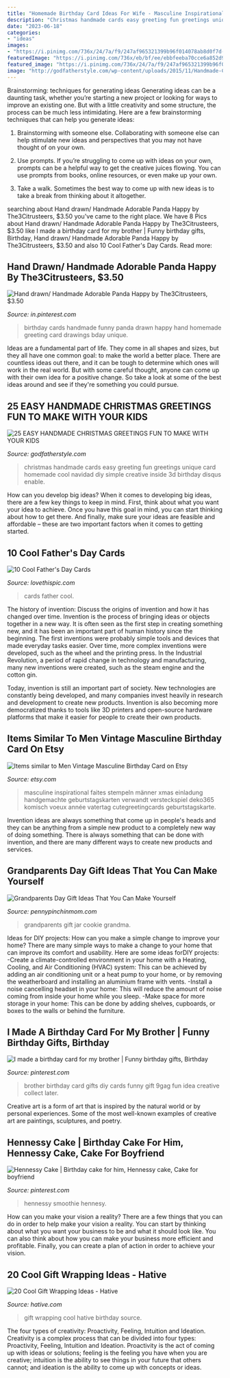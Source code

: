```yaml
---
title: "Homemade Birthday Card Ideas For Wife - Masculine Inspirational Faites Stempeln Männer Xmas Einladung Handgemachte Geburtstagskarten Verwandt Versteckspiel Deko365 Komisch Voeux Année Vatertag Cutegreetingcards Geburtstagskarte"
description: "Christmas handmade cards easy greeting fun greetings unique card homemade cool navidad diy simple creative inside 3d birthday disqus enable"
date: "2023-06-18"
categories:
- "ideas"
images:
- "https://i.pinimg.com/736x/24/7a/f9/247af965321399b96f014078ab8d0f7d--birthday-wishes-birthday-cards.jpg"
featuredImage: "https://i.pinimg.com/736x/eb/bf/ee/ebbfeeba70cce6a852d98e0e1b5f6eaf.jpg"
featured_image: "https://i.pinimg.com/736x/24/7a/f9/247af965321399b96f014078ab8d0f7d--birthday-wishes-birthday-cards.jpg"
image: "http://godfatherstyle.com/wp-content/uploads/2015/11/Handmade-Christmas-Greeting-Cards-With-Unique-Design-.jpg"
---
```



Brainstorming: techniques for generating ideas
Generating ideas can be a daunting task, whether you’re starting a new project or looking for ways to improve an existing one. But with a little creativity and some structure, the process can be much less intimidating.
Here are a few brainstorming techniques that can help you generate ideas:

1. Brainstorming with someone else. Collaborating with someone else can help stimulate new ideas and perspectives that you may not have thought of on your own.

2. Use prompts. If you’re struggling to come up with ideas on your own, prompts can be a helpful way to get the creative juices flowing. You can use prompts from books, online resources, or even make up your own.

3. Take a walk. Sometimes the best way to come up with new ideas is to take a break from thinking about it altogether.

	

		
searching about Hand drawn/ Handmade Adorable Panda Happy by The3Citrusteers, $3.50 you've came to the right place. We have 8 Pics about Hand drawn/ Handmade Adorable Panda Happy by The3Citrusteers, $3.50 like I made a birthday card for my brother | Funny birthday gifts, Birthday, Hand drawn/ Handmade Adorable Panda Happy by The3Citrusteers, $3.50 and also 10 Cool Father&#039;s Day Cards. Read more:
		
    
## Hand Drawn/ Handmade Adorable Panda Happy By The3Citrusteers, $3.50

<img loading=lazy src="https://i.pinimg.com/736x/24/7a/f9/247af965321399b96f014078ab8d0f7d--birthday-wishes-birthday-cards.jpg" onerror="this.onerror=null;this.src='https://tse4.mm.bing.net/th?id=OIP.cc9KRTF2JC__5Mo2sUjoHQHaKW&amp;pid=15.1';" alt="Hand drawn/ Handmade Adorable Panda Happy by The3Citrusteers, $3.50">

_Source: in.pinterest.com_

>birthday cards handmade funny panda drawn happy hand homemade greeting card drawings bday unique. 

	

Ideas are a fundamental part of life. They come in all shapes and sizes, but they all have one common goal: to make the world a better place. There are countless ideas out there, and it can be tough to determine which ones will work in the real world. But with some careful thought, anyone can come up with their own idea for a positive change. So take a look at some of the best ideas around and see if they're something you could pursue.

    
## 25 EASY HANDMADE CHRISTMAS GREETINGS FUN TO MAKE WITH YOUR KIDS

<img loading=lazy src="http://godfatherstyle.com/wp-content/uploads/2015/11/Handmade-Christmas-Greeting-Cards-With-Unique-Design-.jpg" onerror="this.onerror=null;this.src='https://tse1.mm.bing.net/th?id=OIP.IZ_2RuSvvlJSeYcFt9y74QHaJL&amp;pid=15.1';" alt="25 EASY HANDMADE CHRISTMAS GREETINGS FUN TO MAKE WITH YOUR KIDS">

_Source: godfatherstyle.com_

>christmas handmade cards easy greeting fun greetings unique card homemade cool navidad diy simple creative inside 3d birthday disqus enable. 

	

How can you develop big ideas?
When it comes to developing big ideas, there are a few key things to keep in mind. First, think about what you want your idea to achieve. Once you have this goal in mind, you can start thinking about how to get there. And finally, make sure your ideas are feasible and affordable – these are two important factors when it comes to getting started.

    
## 10 Cool Father&#039;s Day Cards

<img loading=lazy src="http://www.lovethispic.com/uploaded_images/blogs/36-1428602828-4-3.jpg" onerror="this.onerror=null;this.src='https://tse1.mm.bing.net/th?id=OIP.9NRBnAWEPJcLzBShRDs-LgHaID&amp;pid=15.1';" alt="10 Cool Father&#039;s Day Cards">

_Source: lovethispic.com_

>cards father cool. 

	

The history of invention: Discuss the origins of invention and how it has changed over time.
Invention is the process of bringing ideas or objects together in a new way. It is often seen as the first step in creating something new, and it has been an important part of human history since the beginning.
The first inventions were probably simple tools and devices that made everyday tasks easier. Over time, more complex inventions were developed, such as the wheel and the printing press. In the Industrial Revolution, a period of rapid change in technology and manufacturing, many new inventions were created, such as the steam engine and the cotton gin.

Today, invention is still an important part of society. New technologies are constantly being developed, and many companies invest heavily in research and development to create new products. Invention is also becoming more democratized thanks to tools like 3D printers and open-source hardware platforms that make it easier for people to create their own products.

    
## Items Similar To Men Vintage Masculine Birthday Card On Etsy

<img loading=lazy src="https://img1.etsystatic.com/001/0/6031266/il_570xN.384375973_gdwg.jpg" onerror="this.onerror=null;this.src='https://tse4.mm.bing.net/th?id=OIP.T1pSX2EvIlXg2HZndu07EAHaJ4&amp;pid=15.1';" alt="Items similar to Men Vintage Masculine Birthday Card on Etsy">

_Source: etsy.com_

>masculine inspirational faites stempeln männer xmas einladung handgemachte geburtstagskarten verwandt versteckspiel deko365 komisch voeux année vatertag cutegreetingcards geburtstagskarte. 

	

Invention ideas are always something that come up in people's heads and they can be anything from a simple new product to a completely new way of doing something. There is always something that can be done with invention, and there are many different ways to create new products and services.

    
## Grandparents Day Gift Ideas That You Can Make Yourself

<img loading=lazy src="http://www.pennypinchinmom.com/wp-content/uploads/2012/08/gramma-cookie-jar.jpg" onerror="this.onerror=null;this.src='https://tse1.mm.bing.net/th?id=OIP.OJv2_4ThBBA2MUlUmtznmQHaKn&amp;pid=15.1';" alt="Grandparents Day Gift Ideas That You Can Make Yourself">

_Source: pennypinchinmom.com_

>grandparents gift jar cookie grandma. 

	

Ideas for DIY projects: How can you make a simple change to improve your home?
There are many simple ways to make a change to your home that can improve its comfort and usability. Here are some ideas forDIY projects: 
-Create a climate-controlled environment in your home with a Heating, Cooling, and Air Conditioning (HVAC) system: This can be achieved by adding an air conditioning unit or a heat pump to your home, or by removing the weatherboard and installing an aluminium frame with vents. 
-Install a noise cancelling headset in your home: This will reduce the amount of noise coming from inside your home while you sleep. 
-Make space for more storage in your home: This can be done by adding shelves, cupboards, or boxes to the walls or behind the furniture.

    
## I Made A Birthday Card For My Brother | Funny Birthday Gifts, Birthday

<img loading=lazy src="https://i.pinimg.com/736x/0a/97/d4/0a97d4837a2b9f007a36f15d6634afa1--creative-gifts-fun-gifts.jpg" onerror="this.onerror=null;this.src='https://tse1.mm.bing.net/th?id=OIP.p-e7dV2gsXyxAr58mlMuyAHaJ6&amp;pid=15.1';" alt="I made a birthday card for my brother | Funny birthday gifts, Birthday">

_Source: pinterest.com_

>brother birthday card gifts diy cards funny gift 9gag fun idea creative collect later. 

	

Creative art is a form of art that is inspired by the natural world or by personal experiences. Some of the most well-known examples of creative art are paintings, sculptures, and poetry.

    
## Hennessy Cake | Birthday Cake For Him, Hennessy Cake, Cake For Boyfriend

<img loading=lazy src="https://i.pinimg.com/736x/eb/bf/ee/ebbfeeba70cce6a852d98e0e1b5f6eaf.jpg" onerror="this.onerror=null;this.src='https://tse1.mm.bing.net/th?id=OIP.S7haNEwtQ00CAbo_5n7DtgHaJ3&amp;pid=15.1';" alt="Hennessy Cake | Birthday cake for him, Hennessy cake, Cake for boyfriend">

_Source: pinterest.com_

>hennessy smoothie hennesy. 

	

How can you make your vision a reality?
There are a few things that you can do in order to help make your vision a reality. You can start by thinking about what you want your business to be and what it should look like. You can also think about how you can make your business more efficient and profitable. Finally, you can create a plan of action in order to achieve your vision.

    
## 20 Cool Gift Wrapping Ideas - Hative

<img loading=lazy src="https://hative.com/wp-content/uploads/2014/10/gift-wrapping-ideas/2-cool-gift-wrapping-ideas.jpg" onerror="this.onerror=null;this.src='https://tse4.mm.bing.net/th?id=OIP.iX8UAdzo3q4mvijwzBCFEwHaKX&amp;pid=15.1';" alt="20 Cool Gift Wrapping Ideas - Hative">

_Source: hative.com_

>gift wrapping cool hative birthday source. 

	

The four types of creativity: Proactivity, Feeling, Intuition and Ideation.
Creativity is a complex process that can be divided into four types: Proactivity, Feeling, Intuition and Ideation. Proactivity is the act of coming up with ideas or solutions; feeling is the feeling you have when you are creative; intuition is the ability to see things in your future that others cannot; and ideation is the ability to come up with concepts or ideas.

